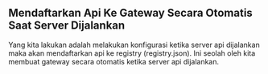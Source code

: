 ## Mendaftarkan Api Ke Gateway Secara Otomatis Saat Server Dijalankan

Yang kita lakukan adalah melakukan konfigurasi ketika server api dijalankan maka akan mendaftarkan api ke registry (registry.json). Ini seolah oleh kita membuat gateway secara otomatis ketika server api dijalankan.
